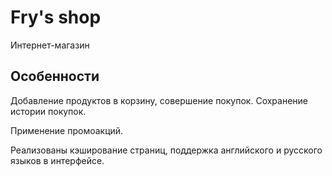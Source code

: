 # Fry's shop
Интернет-магазин

## Особенности
Добавление продуктов в корзину, совершение покупок.
Сохранение истории покупок.

Применение промоакций.

Реализованы кэширование страниц, поддержка английского и русского языков в интерфейсе.
